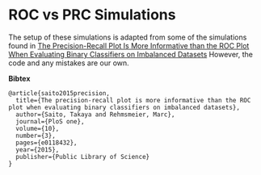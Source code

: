 # ROC vs PRC Simulations

The setup of these simulations is adapted from some of the simulations found in 
[The Precision-Recall Plot Is More Informative than the ROC Plot When Evaluating Binary Classifiers on Imbalanced Datasets](https://journals.plos.org/plosone/article/metrics?id=10.1371/journal.pone.0118432)
However, the code and any mistakes are our own. 

**Bibtex**

```
@article{saito2015precision,
  title={The precision-recall plot is more informative than the ROC plot when evaluating binary classifiers on imbalanced datasets},
  author={Saito, Takaya and Rehmsmeier, Marc},
  journal={PloS one},
  volume={10},
  number={3},
  pages={e0118432},
  year={2015},
  publisher={Public Library of Science}
}
```

